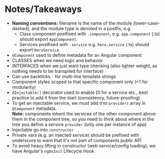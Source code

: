 # Notes/Takeaways

<ul>
	<li><strong>Naming conventions:</strong> filename is the name of the module (lower-case-dashed), and the module type is denoted in a postfix, e.g.
	    <ul>
	        <li>
	            Class component postfixed with <code>.component</code>, 
                e.g. <code>app.component</code> (.ts) should export <code>AppComponent</code>.
            </li>
	        <li>
	            Services postfixed with <code>.service</code>
	            e.g. <code>hero.service</code> (.ts) should export <code>HeroService</code>.     
            </li>
	    </ul>
    </li>
	<li><code>@Component</code> used to define metadata for an Angular component</li>
	<li>CLASSES when we need logic and behavior</li>
	<li>INTERFACES when we just want type checking (also lighter weight, as nothing needs to be transpiled for interface)</li>
	<li>Can use backticks <code>`</code> for multi-line template strings</li>
	<li>Component styles scoped to that specific component only (+1 for modularity)</li>
	<li><code>@Injectable()</code> decorator used to enable DI for a service etc., best practice to add it from the start (consistency, future-proofing)</li>
	<li>To get an injectable service, we must add it to <code>providers</code> array in <code>@Component</code> metadata.<br/>
	<strong>Note:</strong> components inherit the services of the other component above them in the component tree, so you need to think about where
	 in the tree you define a service <code>provider</code> (only one per instance of app).
	</li>
	<li>
		Injectable go into <code>constructor</code>
	</li>
	<li>Private vars (e.g. an injected service) should be prefixed with <code>_</code> underscore to warn that it's not part of components public API</li>
	<li>To avoid heavy lifting in constructor (web service/config loading), we have Angular's <code>ngOnInit</code> Lifecycle Hook</li>
</ul>	

